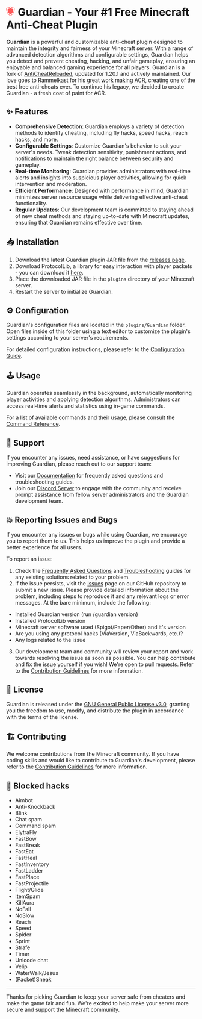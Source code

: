 # <img alt="Guardian's Logo" src="https://raw.githubusercontent.com/HonkJava/Guardian/main/assets/icon-tnb.png" width=22px />  Guardian - Your #1 Free Minecraft Anti-Cheat Plugin
**Guardian** is a powerful and customizable anti-cheat plugin designed to maintain the integrity and fairness of your Minecraft server. With a range of advanced detection algorithms and configurable settings, Guardian helps you detect and prevent cheating, hacking, and unfair gameplay, ensuring an enjoyable and balanced gaming experience for all players.
Guardian is a fork of [AntiCheatReloaded](https://github.com/Rammelkast/AntiCheatReloaded), updated for 1.20.1 and actively maintained. Our love goes to Rammelkast for his great work making ACR, creating one of the best free anti-cheats ever. To continue his legacy, we decided to create Guardian - a fresh coat of paint for ACR.

## ✨ Features
- **Comprehensive Detection**: Guardian employs a variety of detection methods to identify cheating, including fly hacks, speed hacks, reach hacks, and more.
- **Configurable Settings**: Customize Guardian's behavior to suit your server's needs. Tweak detection sensitivity, punishment actions, and notifications to maintain the right balance between security and gameplay.
- **Real-time Monitoring**: Guardian provides administrators with real-time alerts and insights into suspicious player activities, allowing for quick intervention and moderation.
- **Efficient Performance**: Designed with performance in mind, Guardian minimizes server resource usage while delivering effective anti-cheat functionality.
- **Regular Updates**: Our development team is committed to staying ahead of new cheat methods and staying up-to-date with Minecraft updates, ensuring that Guardian remains effective over time.

## 📥 Installation
1. Download the latest Guardian plugin JAR file from the [releases page](https://github.com/honklol/Guardian/releases/latest).
2. Download ProtocolLib, a library for easy interaction with player packets - you can download it [here](https://www.spigotmc.org/resources/protocollib.1997/).
3. Place the downloaded JAR file in the `plugins` directory of your Minecraft server.
4. Restart the server to initialize Guardian.

## ⚙️ Configuration
Guardian's configuration files are located in the `plugins/Guardian` folder. Open files inside of this folder using a text editor to customize the plugin's settings according to your server's requirements.

For detailed configuration instructions, please refer to the [Configuration Guide](https://docs.gac.lol/config).

## 🕹️ Usage
Guardian operates seamlessly in the background, automatically monitoring player activities and applying detection algorithms. Administrators can access real-time alerts and statistics using in-game commands.

For a list of available commands and their usage, please consult the [Command Reference](https://docs.gac.lol/commands).

## 🛟 Support
If you encounter any issues, need assistance, or have suggestions for improving Guardian, please reach out to our support team:
- Visit our [Documentation](https://docs.gac.lol/faq) for frequently asked questions and troubleshooting guides.
- Join our [Discord Server](https://discord.gg/detXdq6PUu) to engage with the community and receive prompt assistance from fellow server administrators and the Guardian development team.

## 💥 Reporting Issues and Bugs
If you encounter any issues or bugs while using Guardian, we encourage you to report them to us. This helps us improve the plugin and provide a better experience for all users.

To report an issue:
1. Check the [Frequently Asked Questions](https://docs.gac.lol/faq) and [Troubleshooting](https://docs.gac.lol/troubleshooting) guides for any existing solutions related to your problem.
2. If the issue persists, visit the [Issues](https://github.com/HonkJava/Guardian) page on our GitHub repository to submit a new issue. Please provide detailed information about the problem, including steps to reproduce it and any relevant logs or error messages. At the bare minimum, include the following:
  - Installed Guardian version (run /guardian version)
  - Installed ProtocolLib version
  - Minecraft server software used (Spigot/Paper/Other) and it's version
  - Are you using any protocol hacks (ViaVersion, ViaBackwards, etc.)?
  - Any logs related to the issue
3. Our development team and community will review your report and work towards resolving the issue as soon as possible. You can help contribute and fix the issue yourself if you wish! We're open to pull requests. Refer to the [Contribution Guidelines](https://docs.gac.lol/contributing) for more information.

## 🧾 License
Guardian is released under the [GNU General Public License v3.0](/LICENSE), granting you the freedom to use, modify, and distribute the plugin in accordance with the terms of the license.

## 🏗️ Contributing
We welcome contributions from the Minecraft community. If you have coding skills and would like to contribute to Guardian's development, please refer to the [Contribution Guidelines](https://docs.gac.lol/contributing) for more information.

## 🚫 Blocked hacks
- Aimbot
- Anti-Knockback
- Blink
- Chat spam
- Command spam
- ElytraFly
- FastBow
- FastBreak
- FastEat
- FastHeal
- FastInventory
- FastLadder
- FastPlace
- FastProjectile
- Flight/Glide
- ItemSpam
- KillAura
- NoFall
- NoSlow
- Reach
- Speed
- Spider
- Sprint
- Strafe
- Timer
- Unicode chat
- Vclip
- WaterWalk/Jesus
- (Packet)Sneak

---

Thanks for picking Guardian to keep your server safe from cheaters and make the game fair and fun. We're excited to help make your server more secure and support the Minecraft community.
